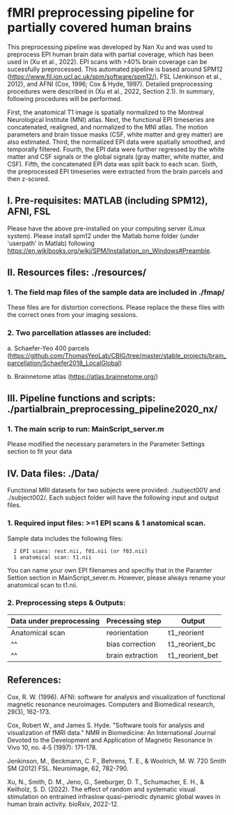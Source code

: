 # fMRI preprocessing pipeline for partially covered human brains
This preprocessing pipeline was developed by Nan Xu and was used to preprocess EPI human brain data with partial coverage, which has been used in (Xu et al., 2022). EPI scans with >40% brain coverage can be sucessfully preprocessed. This automated pipeline is based around SPM12 (https://www.fil.ion.ucl.ac.uk/spm/software/spm12/), FSL (Jenkinson et al., 2012), and AFNI (Cox, 1996; Cox & Hyde, 1997). Detailed preprocessing procedures were described in (Xu et al., 2022, Section 2.1). In summary, following procedures will be performed. 

First, the anatomical T1 image is spatially normalized to the Montreal Neurological Institute (MNI) atlas. Next, the functional EPI timeseries are concatenated, realigned, and normalized to the MNI atlas. The motion parameters and brain tissue masks (CSF, white matter and grey matter) are also estimated. Third, the normalized EPI data were spatially smoothed, and temporally filtered. Fourth, the EPI data were further regressed by the white matter and CSF signals or the global signals (gray matter, white matter, and CSF). Fifth, the concatenated EPI data was split back to each scan. Sixth, the preprocessed EPI timeseries were extracted from the brain parcels and then z-scored. 


## I. Pre-requisites: MATLAB (including SPM12), AFNI, FSL
Please have the above pre-installed on your computing server (Linux system). Please install spm12 under the Matlab home folder (under 'userpath' in Matlab) following
https://en.wikibooks.org/wiki/SPM/Installation_on_Windows#Preamble.

## II. Resources files: ./resources/
### 1. The field map files of the sample data are included in ./fmap/
These files are for distortion corrections. Please replace the these files with the correct ones from your imaging sessions.

### 2. Two parcellation atlasses are included: 
   a. Schaefer-Yeo 400 parcels (https://github.com/ThomasYeoLab/CBIG/tree/master/stable_projects/brain_parcellation/Schaefer2018_LocalGlobal)
   
   b. Brainnetome atlas  (https://atlas.brainnetome.org/)



## III. Pipeline functions and scripts: ./partialbrain_preprocessing_pipeline2020_nx/
### 1. The main scrip to run: MainScript_server.m 
Please modified the necessary parameters in the Parameter Settings section to fit your data

<!-- ###  2. A post FC and histogram analysis also included: PostAnalysis_FCMap.m -->

## IV. Data files: ./Data/
Functional MRI datasets for two subjects were provided: ./subject001/ and ./subject002/. Each subject folder will have the following input and output files.
### 1. Required input files: >=1 EPI scans & 1 anatomical scan. 
Sample data includes the following files:

      2 EPI scans: rest.nii, f01.nii (or f03.nii) 
      1 anatomical scan: t1.nii 

You can name your own EPI filenames and specifiy that in the Paramter Settion section in MainScript_sever.m. However, please always rename your anatomical scan to t1.nii.
### 2. Preprocessing steps & Outputs:
| Data under preprocessing | Precessing step |    Output    |
|--------------------------|-----------------|--------------|
| Anatomical scan          | reorientation   | t1_reorient  |
| ^^                         | bias correction | t1_reorient_bc |
| ^^                        | brain extraction | t1_reorient_bet |

   
   
## References:
Cox, R. W. (1996). AFNI: software for analysis and visualization of functional magnetic resonance neuroimages. Computers and Biomedical research, 29(3), 162-173.

Cox, Robert W., and James S. Hyde. "Software tools for analysis and visualization of fMRI data." NMR in Biomedicine: An International Journal Devoted to the Development and Application of Magnetic Resonance In Vivo 10, no. 4‐5 (1997): 171-178.

Jenkinson, M., Beckmann, C. F., Behrens, T. E., & Woolrich, M. W. 720 Smith SM (2012) FSL. Neuroimage, 62, 782-790.

Xu, N., Smith, D. M., Jeno, G., Seeburger, D. T., Schumacher, E. H., & Keilholz, S. D. (2022). The effect of random and systematic visual stimulation on entrained infraslow quasi-periodic dynamic global waves in human brain activity. bioRxiv, 2022-12.

